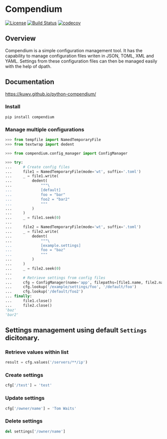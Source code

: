 # Compendium

[![License](https://img.shields.io/badge/License-Apache%202.0-blue.svg)](https://opensource.org/licenses/Apache-2.0)
[![Build Status](https://travis-ci.org/kuwv/python-compendium.svg?branch=master)](https://travis-ci.org/kuwv/python-compendium)
[![codecov](https://codecov.io/gh/kuwv/python-compendium/branch/master/graph/badge.svg)](https://codecov.io/gh/kuwv/python-compendium)

## Overview

Compendium is a simple configuration management tool. It has the capability to manage configuration files writen in JSON, TOML, XML and YAML. Settings from these configuration files can then be managed easily with the help of dpath.

## Documentation

https://kuwv.github.io/python-compendium/

### Install

`pip install compendium`

### Manage multiple configurations

```python
>>> from tempfile import NamedTemporaryFile
>>> from textwrap import dedent

>>> from compendium.config_manager import ConfigManager

>>> try:
...     # Create config files
...     file1 = NamedTemporaryFile(mode='wt', suffix='.toml')
...     _ = file1.write(
...         dedent(
...             """\
...             [default]
...             foo = "bar"
...             foo2 = "bar2"
...             """
...         )
...     )
...     _ = file1.seek(0)
...
...     file2 = NamedTemporaryFile(mode='wt', suffix='.toml')
...     _ = file2.write(
...         dedent(
...             """\
...             [example.settings]
...             foo = "baz"
...             """
...         )
...     )
...     _ = file2.seek(0)
...
...     # Retrieve settings from config files
...     cfg = ConfigManager(name='app', filepaths=[file1.name, file2.name])
...     cfg.lookup('/example/settings/foo', '/default/foo')
...     cfg.lookup('/default/foo2')
... finally:
...     file1.close()
...     file2.close()
'baz'
'bar2'

```

## Settings management using default `Settings` dicitonary.

### Retrieve values within list

```python
result = cfg.values('/servers/**/ip')
```

### Create settings

```python
cfg['/test'] = 'test'
```

### Update settings

```python
cfg['/owner/name'] = 'Tom Waits'
```

### Delete settings

```python
del settings['/owner/name']
```
